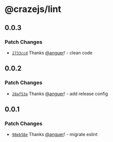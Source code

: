 # @crazejs/lint

## 0.0.3

### Patch Changes

- [`2733ccd`](https://github.com/crazejs/crazejs/commit/2733ccd58366e49aeff08720af3d381f4f7d9ae0) Thanks [@anguer](https://github.com/anguer)! - clean code

## 0.0.2

### Patch Changes

- [`28af53a`](https://github.com/crazejs/crazejs/commit/28af53a5458d07acb89ba69cbae20fdbd55614b0) Thanks [@anguer](https://github.com/anguer)! - add release config

## 0.0.1

### Patch Changes

- [`98eb58e`](https://github.com/crazejs/crazejs/commit/98eb58eb678ac3b315081849e750783a262f90e2) Thanks [@anguer](https://github.com/anguer)! - migrate eslint
